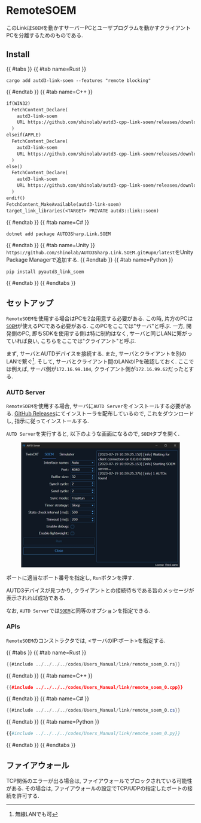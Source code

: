 # RemoteSOEM

このLinkは`SOEM`を動かすサーバーPCとユーザプログラムを動かすクライアントPCを分離するためのものである.

## Install

{{ #tabs }}
{{ #tab name=Rust }}
```shell
cargo add autd3-link-soem --features "remote blocking"
```
{{ #endtab }}
{{ #tab name=C++ }}
```cpp,name=CMakeLists.txt
if(WIN32)
  FetchContent_Declare(
    autd3-link-soem
    URL https://github.com/shinolab/autd3-cpp-link-soem/releases/download/v31.0.1/autd3-link-soem-v31.0.1-win-x64.zip
  )
elseif(APPLE)
  FetchContent_Declare(
    autd3-link-soem
    URL https://github.com/shinolab/autd3-cpp-link-soem/releases/download/v31.0.1/autd3-link-soem-v31.0.1-macos-aarch64.tar.gz
  )
else()
  FetchContent_Declare(
    autd3-link-soem
    URL https://github.com/shinolab/autd3-cpp-link-soem/releases/download/v31.0.1/autd3-link-soem-v31.0.1-linux-x64.tar.gz
  )
endif()
FetchContent_MakeAvailable(autd3-link-soem)
target_link_libraries(<TARGET> PRIVATE autd3::link::soem)
```
{{ #endtab }}
{{ #tab name=C# }}
```shell
dotnet add package AUTD3Sharp.Link.SOEM
```
{{ #endtab }}
{{ #tab name=Unity }}
`https://github.com/shinolab/AUTD3Sharp.Link.SOEM.git#upm/latest`をUnity Package Managerで追加する.
{{ #endtab }}
{{ #tab name=Python }}
```shell
pip install pyautd3_link_soem
```
{{ #endtab }}
{{ #endtabs }}

## セットアップ

`RemoteSOEM`を使用する場合はPCを2台用意する必要がある.
この時, 片方のPCは[`SOEM`](./soem.md)が使えるPCである必要がある.
このPCをここでは"サーバ"と呼ぶ.
一方, 開発側のPC, 即ちSDKを使用する側は特に制約はなく, サーバと同じLANに繋がっていれば良い, こちらをここでは"クライアント"と呼ぶ.

まず, サーバとAUTDデバイスを接続する.
また, サーバとクライアントを別のLANで繋ぐ[^fn_remote_soem].
そして, サーバとクライアント間のLANのIPを確認しておく.
ここでは例えば, サーバ側が`172.16.99.104`, クライアント側が`172.16.99.62`だったとする.

### AUTD Server

`RemoteSOEM`を使用する場合, サーバに`AUTD Server`をインストールする必要がある.
[GitHub Releases](https://github.com/shinolab/autd3-server/releases)にてインストーラを配布しているので, これをダウンロードし, 指示に従ってインストールする.

`AUTD Server`を実行すると, 以下のような画面になるので, `SOEM`タブを開く.

<figure>
  <img src="../../../fig/Users_Manual/autdserver_remotesoem.jpg"/>
</figure>

ポートに適当なポート番号を指定し, `Run`ボタンを押す.

AUTD3デバイスが見つかり, クライアントとの接続待ちである旨のメッセージが表示されれば成功である.

なお, `AUTD Server`では[`SOEM`](./soem.md)と同等のオプションを指定できる.

### APIs

`RemoteSOEM`のコンストラクタでは, <サーバのIP:ポート>を指定する.

{{ #tabs }}
{{ #tab name=Rust }}
```rust
{{#include ../../../../codes/Users_Manual/link/remote_soem_0.rs}}
```
{{ #endtab }}
{{ #tab name=C++ }}
```cpp
{{#include ../../../../codes/Users_Manual/link/remote_soem_0.cpp}}
```
{{ #endtab }}
{{ #tab name=C# }}
```cs
{{#include ../../../../codes/Users_Manual/link/remote_soem_0.cs}}
```
{{ #endtab }}
{{ #tab name=Python }}
```python
{{#include ../../../../codes/Users_Manual/link/remote_soem_0.py}}
```
{{ #endtab }}
{{ #endtabs }}

## ファイアウォール

TCP関係のエラーが出る場合は, ファイアウォールでブロックされている可能性がある.
その場合は, ファイアウォールの設定でTCP/UDPの指定したポートの接続を許可する.

[^fn_remote_soem]: 無線LANでも可
